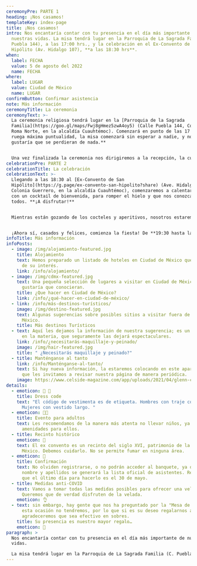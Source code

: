 ```yaml
---
ceremonyPre: PARTE 1
heading: ¡Nos casamos!
templateKey: index-page
title: ¡Nos casamos!
intro: Nos encantaría contar con tu presencia en el día más importante de
  nuestras vidas. La misa tendrá lugar en la Parroquia de La Sagrada Familia (C.
  Puebla 144), a las 17:00 hrs., y la celebración en el Ex-Convento de San
  Hipólito (Av. Hidalgo 107), **a las 18:30 hrs**.
when:
  label: FECHA
  value: 5 de agosto del 2022
  name: FECHA
where:
  label: LUGAR
  value: Ciudad de México
  name: LUGAR
confirmButton: Confirmar asistencia
note: Más información
ceremonyTitle: La ceremonia
ceremonyText: >-
  La ceremonia religiosa tendrá lugar en la [Parroquia de la Sagrada
  Familia](https://goo.gl/maps/Fwj8gHmez5zwA4oy5) (Calle Puebla 144, Colonia
  Roma Norte, en la alcaldía Cuauhtémoc). Comenzará en punto de las 17 hrs. **Se
  ruega máxima puntualidad, la misa comenzará sin esperar a nadie, y no nos
  gustaría que se perdieran de nada.**


  Una vez finalizada la ceremonia nos dirigiremos a la recepción, la cual se iniciará a las 18.30 hrs. Ofreceremos transporte hasta la recepción para aquellos que lo hayan indicado en la confirmación de asistencia.
celebrationPre: PARTE 2
celebrationTitle: La celebración
celebrationText: >-
  Llegando a las 18:30 al [Ex-Convento de San
  Hipólito](https://g.page/ex-convento-san-hipolito?share) (Ave. Hidalgo 107,
  Colonia Guerrero, en la alcaldía Cuauhtémoc), comenzaremos a calentar motores,
  con un cocktail de bienvenida, para romper el hielo y que nos conozcamos
  todos. **¡A disfrutar!**


  Mientras están gozando de los cocteles y aperitivos, nosotros estaremos en un petit comité, celebrando nuestra boda civil. ¡En un momento más bajamos a unirnos con ustedes!


  ¡Ahora sí, casados y felices, comienza la fiesta! De **19:30 hasta las 4:00 de la mañana**, bailando mucho y compartiendo momentos inolvidables en nuestro día.
infoTitle: Más información
infoPosts:
  - image: /img/alojamiento-featured.jpg
    title: Alojamiento
    text: Hemos preparado un listado de hoteles en Ciudad de México que pueden ser
      de su interés.
    link: /info/alojamiento/
  - image: /img/cdmx-featured.jpg
    text: Una pequeña selección de lugares a visitar en Ciudad de México que nos
      gustaría que conocieran.
    title: ¿Que hacer en Ciudad de México?
    link: /info/¿qué-hacer-en-ciudad-de-méxico/
  - link: /info/más-destinos-turísticos/
    image: /img/destino-featured.jpg
    text: Algunas sugerencias sobre posibles sitios a visitar fuera de Ciudad de
      México.
    title: Más destinos Turísticos
  - text: Aquí les dejamos la información de nuestra sugerencia; es un profesional
      en la materia, que seguramente las dejará espectaculares.
    link: /info/¿necesitarás-maquillaje-y-peinado/
    image: /img/hair-featured.jpg
    title: " ¿Necesitarás maquillaje y peinado?"
  - title: Manténganse al tanto
    link: /info/Manténganse-al-tanto/
    text: Si hay nueva información, la estaremos colocando en este apartado, por lo
      que les invitamos a revisar nuestra página de manera periódica.
    image: https://www.celside-magazine.com/app/uploads/2021/04/glenn-carstens-peters-npxXWgQ33ZQ-unsplash-scaled.jpg
details:
  - emoticon: 👠 🎩
    title: Dress code
    text: "El código de vestimenta es de etiqueta. Hombres con traje completo.
      Mujeres con vestido largo. "
  - emoticon: 🧒🏻
    title: Evento para adultos
    text: Les recomendamos de la manera más atenta no llevar niños, ya que no habrá
      amenidades para ellos.
  - title: Recinto histórico
    emoticon: 💒
    text: El ex convento es un recinto del siglo XVI, patrimonio de la Ciudad de
      México. Debemos cuidarlo. No se permite fumar en ninguna área.
  - emoticon: 🙋
    title: Confirmación
    text: No olviden registrarse, o no podrán acceder al banquete, ya que con su
      nombre y apellidos se generará la lista oficial de asistentes. Recuerden
      que el último día para hacerlo es el 30 de mayo.
  - title: Medidas anti-COVID
    text: Vamos a tomar todas las medidas posibles para ofrecer una velada segura.
      Queremos que de verdad disfruten de la velada.
    emoticon: 👌
  - text: sin embargo, hay gente que nos ha preguntado por la "Mesa de Regalos", en
      esta ocasión no tendremos, por lo que si es su deseo regalarnos algo, les
      agradeceremos que sea efectivo en sobres.
    title: Su presencia es nuestro mayor regalo…
    emoticon: 🎁
paragraph: >
  Nos encantaría contar con tu presencia en el día más importante de nuestras
  vidas.

  La misa tendrá lugar en la Parroquia de La Sagrada Familia (C. Puebla 144), a las 17:00 hrs., y la celebración en el Ex-Convento de San Hipólito (Av. Hidalgo 107), a las 18:30 hrs.
---
```

